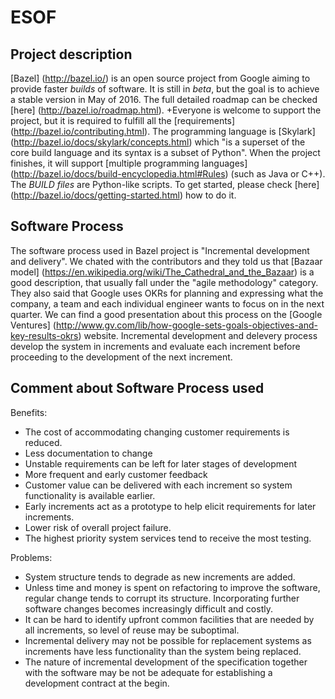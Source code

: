 # ESOF #


## Project description ##

[Bazel] (http://bazel.io/) is an open source project from Google aiming to provide faster _builds_ of software. It is still in _beta_, but the goal is to achieve a stable version in May of 2016. The full detailed roadmap can be checked [here] (http://bazel.io/roadmap.html).
+Everyone is welcome to support the project, but it is required to fulfill all the [requirements] (http://bazel.io/contributing.html). The programming language is [Skylark] (http://bazel.io/docs/skylark/concepts.html) which "is a superset of the core build language and its syntax is a subset of Python". When the project finishes, it will support [multiple programming languages] (http://bazel.io/docs/build-encyclopedia.html#Rules) (such as Java or C++). The _BUILD files_ are Python-like scripts. To get started, please check [here] (http://bazel.io/docs/getting-started.html) how to do it.

## Software Process ##

The software process used in Bazel project is "Incremental development and delivery". We chated with the contributors and they told us that [Bazaar model] (https://en.wikipedia.org/wiki/The_Cathedral_and_the_Bazaar) is a good description, that usually fall under the "agile methodology" category. They also said that Google uses OKRs for planning and expressing what the company, a team and each individual engineer wants to focus on in the next quarter. We can find a good presentation about this process on the [Google Ventures] (http://www.gv.com/lib/how-google-sets-goals-objectives-and-key-results-okrs) website.
Incremental development and delevery process develop the system in increments and evaluate each increment before proceeding to the development of the next increment.

## Comment about Software Process used ##

Benefits:
* The cost of accommodating changing customer
requirements is reduced.
* Less documentation to change
* Unstable requirements can be left for later stages of development
* More frequent and early customer feedback
* Customer value can be delivered with each increment so
system functionality is available earlier.
* Early increments act as a prototype to help elicit
requirements for later increments.
* Lower risk of overall project failure.
* The highest priority system services tend to receive the
most testing.

Problems:
* System structure tends to degrade as new increments are
added.
* Unless time and money is spent on refactoring to improve the
software, regular change tends to corrupt its structure. Incorporating
further software changes becomes increasingly difficult and costly.
* It can be hard to identify upfront common facilities that are
needed by all increments, so level of reuse may be suboptimal.
* Incremental delivery may not be possible for replacement
systems as increments have less functionality than the system
being replaced.
* The nature of incremental development of the specification
together with the software may be not be adequate for
establishing a development contract at the begin.

